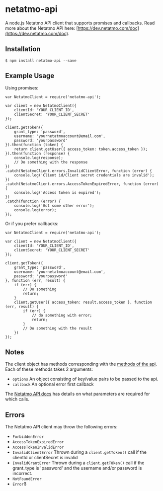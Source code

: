 # netatmo-api

A node.js Netatmo API client that supports promises and callbacks. Read more about the Netatmo API here: [https://dev.netatmo.com/doc](https://dev.netatmo.com/doc).

## Installation
```
$ npm install netatmo-api --save
```

## Example Usage

Using promises:

    var NetatmoClient = require('netatmo-api');
	
    var client = new NetatmoClient({
    	clientId: 'YOUR_CLIENT_ID',
    	clientSecret: 'YOUR_CLIENT_SECRET'
    });

    client.getToken({
    	grant_type: 'password',
    	username: 'yournetatmoaccount@email.com',
    	password: 'yourpassword'
    }).then(function (token) {
        return client.getUser({ access_token: token.access_token });
    }).then(function (response) {
        console.log(response);
        // Do something with the response
    })
    .catch(NetatmoClient.errors.InvalidClientError, function (error) {
        console.log('Client id/Client secret credentials are invalid');
    })
    .catch(NetatmoClient.errors.AccessTokenExpiredError, function (error) {
        console.log('Access token is expired');
    })
    .catch(function (error) {
        console.log('Got some other error');
        console.log(error);
    });

Or if you prefer callbacks:

    var NetatmoClient = require('netatmo-api');

    var client = new NetatmoClient({
    	clientId: 'YOUR_CLIENT_ID',
    	clientSecret: 'YOUR_CLIENT_SECRET'
    });

    client.getToken({
    	grant_type: 'password',
    	username: 'yournetatmoaccount@email.com',
    	password: 'yourpassword'
    }, function (err, result) {
        if (err) {
            // Do something
            return;
        }
        client.getUser({ access_token: result.access_token }, function (err, result) {
            if (err) {
                // do something with error;
                return;
            }
            // Do something with the result
        })
    });
    
## Notes
The client object has methods corresponding with the [methods of the api](https://dev.netatmo.com/doc). Each of these methods takes 2 arguments:
- `options` An object consisting of key/value pairs to be passed to the api.
- `callback` An optional error first callback

The [Netatmo API docs](https://dev.netatmo.com/doc) has details on what parameters are required for which calls.

## Errors
The Netatmo API client may throw the following errors:
- `ForbiddenError`
- `AccessTokenExpiredError`
- `AccessTokenInvalidError`
- `InvalidClientError` Thrown during a `client.getToken()` call if the clientId or clientSecret is invalid
- `InvalidGrantError` Thrown during a `client.getTOken()` call if the grant_type is 'password' and the username and/or password is incorrect.
- `NotFoundError`
- `Error`ß